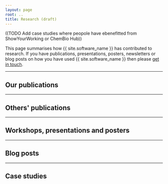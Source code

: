 ```yaml
---
layout: page
root: ..
title: Research (draft)
---
```


((TODO Add case studies where peopole have ebenefitted from ShowYourWorking or ChemBio Hub))

This page summarises how {{ site.software_name }} has contributed to
research. If you have publications, presentations, posters,
newsletters or blog posts on how you have used 
{{ site.software_name }} then please 
[get in touch](../project/HelpAndSupport.html).

---

## Our publications

---

## Others' publications

---

## Workshops, presentations and posters

---

## Blog posts

---

## Case studies

